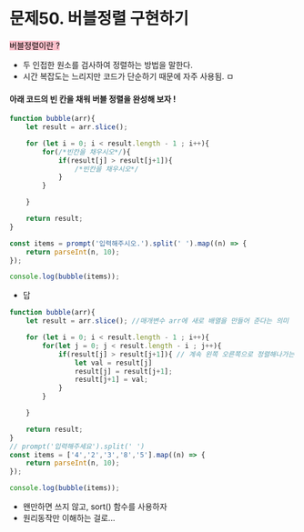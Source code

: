 # 문제50. 버블정렬 구현하기

<mark style="background: pink">버블정렬이란 ? </mark><br>

- 두 인접한 원소를 검사하여 정렬하는 방법을 말한다. 
- 시간 복잡도는 느리지만 코드가 단순하기 때문에 자주 사용됨.
ㅁ

#### 아래 코드의 빈 칸을 채워 버블 정렬을 완성해 보자 !  



```js
function bubble(arr){
    let result = arr.slice();

    for (let i = 0; i < result.length - 1 ; i++){
        for(/*빈칸을 채우시오*/){
            if(result[j] > result[j+1]){
                /*빈칸을 채우시오*/
            }
        }

    }

    return result;
}

const items = prompt('입력해주시오.').split(' ').map((n) => {
    return parseInt(n, 10);
});

console.log(bubble(items));
```

- 답

```js
function bubble(arr){
    let result = arr.slice(); //매개변수 arr에 새로 배열을 만들어 준다는 의미

    for (let i = 0; i < result.length - 1 ; i++){
        for(let j = 0; j < result.length - i ; j++){ 
            if(result[j] > result[j+1]){ // 계속 왼쪽 오른쪽으로 정렬해나가는 과정
                let val = result[j]
                result[j] = result[j+1];
                result[j+1] = val;
            }
        }

    }

    return result;
}
// prompt('입력해주세요').split(' ')
const items = ['4','2','3','8','5'].map((n) => {
    return parseInt(n, 10);
});

console.log(bubble(items));
```


- 왠만하면 쓰지 않고, sort() 함수를 사용하자 
- 원리동작만 이해하는 걸로...